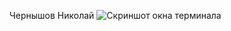 Чернышов Николай
![Скриншот окна терминала](https://github.com/nickcherr/cpp_hello_world/my_screen.png)
